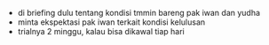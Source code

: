 - di briefing dulu tentang kondisi tmmin bareng pak iwan dan yudha
- minta ekspektasi pak iwan terkait kondisi kelulusan
- trialnya 2 minggu, kalau bisa dikawal tiap hari 
